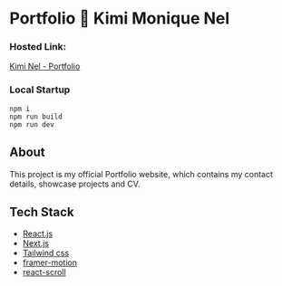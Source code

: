 # Portfolio 🌟 Kimi Monique Nel

### Hosted Link:

[Kimi Nel - Portfolio](https://portfolio-kimi-nel.vercel.app/)

### Local Startup

    npm i
    npm run build
    npm run dev

## About

This project is my official Portfolio website, which contains my contact details, showcase projects and CV.

## Tech Stack

- [React.js](https://react.dev/)
- [Next.js](https://nextjs.org/)
- [Tailwind css](https://tailwindcss.com/)
- [framer-motion](https://www.framer.com/motion/)
- [react-scroll](https://www.npmjs.com/package/react-scroll)
